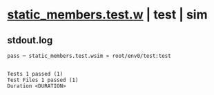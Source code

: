 # [static_members.test.w](../../../../../examples/tests/valid/static_members.test.w) | test | sim

## stdout.log
```log
pass ─ static_members.test.wsim » root/env0/test:test
 
 
Tests 1 passed (1)
Test Files 1 passed (1)
Duration <DURATION>
```

